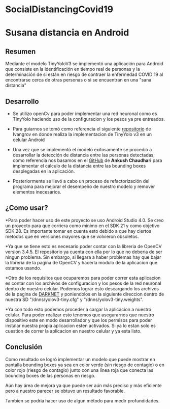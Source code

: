 # SocialDistancingCovid19
# Susana distancia en Android

## Resumen

Mediante el modelo TinyYoloV3 se implementó una aplicación para Android que consiste en la identificación en tiempo real de personas y la determinación de si están en riesgo de contraer la enfermedad COVID 19 al encontrarse cerca de otras personas o si se encuentran en una "sana distancia"

## Desarrollo


* Se utilizo openCv para poder implementar una red neuronal como es TinyYolo haciendo uso de la configuracion y los pesos ya pre entreados. 

* Para guiarnos se tomó como referencia el siguiente [repositorio](https://github.com/ivangrov/Android-Deep-Learning-with-OpenCV) de Ivangrov en donde realiza la implementacion de TinyYolo v3 en un celular Android

* Una vez que se implementó el modelo exitosamente se procedió a desarrollar la detección de distancia entre las personas detectadas; como referencia nos basamos en el [GitHub](https://github.com/Ank-Cha/Social-Distancing-Analyser-COVID-19?fbclid=IwAR3uywKvB-b3KUExnuVpOrlrOEx5Kb_sURQPDJAGfoEQ7ac4hlKrqF7FIPk) de **Ankush Chaudhari** para implementar el cálculo de la distancia entre las bounding boxes desplegadas en la aplicación.

* Posteriormente se llevó a cabo un proceso de refactorización del programa para mejorar el desempeño de nuestro modelo y remover elementos inecesarios.

## ¿Como usar?

*Para poder hacer uso de este proyecto se uso Android Studio 4.0. Se creo un proyecto para que corriera como minimo en el SDK 21 y como objetivo SDK 28. Es importante tomar en cuenta esto debido a que hay ciertos metodos que en versiones mayores que se volvieron obsoletos. 

*Ya que se tiene esto es necesario poder contar con la libreria de OpenCV version 3.4.5. El repositorio ya cuenta con ella por lo que no deberia de ser ningun problema. Sin embargo, si llegara a haber problemas hay que bajar la libreria de la pagina de OpenCV y hacerla modulo de la aplicacion que estamos usando. 

*Otro de los requisitos que ocuparemos para poder correr esta aplicacion es contar con los archivos de configuracion y los pesos de la red neuronal dentro de nuestro celular. Podemos lograr esto descargando los archivos de la pagina de [DARKNET](https://pjreddie.com/darknet/yolo/) y poniendolos en la siguiente direccion dentro de nuestra SD "/dnns/yolov3-tiny.cfg" y "/dnns/yolov3-tiny.weights".

*Ya con todo esto podemos proceder a cargar la aplicacion a nuestro celular. Para poder realizar esto tenemos que asegurarnos que nuestro dispositivo este en modo desarrollador y que los permisos para poder instalar nuestra propia aplicacion esten activados. Si ya lo estan solo es cuestion de correr la aplicacion en nuestro celular y ya esta listo.

## Conclusión

Como resultado se logró implementar un modelo que puede mostrar en pantalla bounding boxes ya sea en color verde (sin riesgo de contagio) o en color rojo (riesgo de contagio) junto con una línea roja que conecta las bounding boxes de las personas en riesgo.

Aún hay área de mejora ya que puede ser aún más preciso y más eficiente pero a nuestro parecer se obtuvo un resultado favorable.

Tambien se podria hacer uso de algun método para medir profundidades.